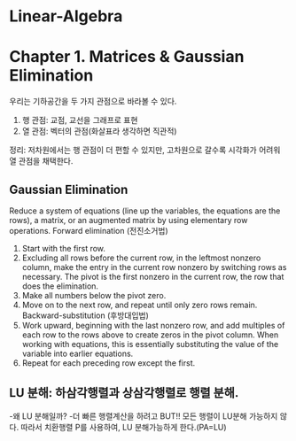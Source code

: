 # Linear-Algebra
# Chapter 1. Matrices & Gaussian Elimination

우리는 기하공간을 두 가지 관점으로 바라볼 수 있다.

1. 행 관점: 교점, 교선을 그래프로 표현
2. 열 관점: 벡터의 관점(화살표라 생각하면 직관적)

정리: 저차원에서는 행 관점이 더 편할 수 있지만, 고차원으로 갈수록 시각화가 어려워 열 관점을 채택한다.

## Gaussian Elimination

Reduce a system of equations (line up the variables, the equations 
are the rows), a matrix, or an augmented matrix by using elementary row operations.
Forward elimination (전진소거법)
1. Start with the first row.
2. Excluding all rows before the current row, in the leftmost nonzero column,
make the entry in the current row nonzero by switching rows as necessary. 
The pivot is the first nonzero in the current row, the row that does the elimination. 
3. Make all numbers below the pivot zero.
4. Move on to the next row, and repeat until only zero rows remain.
Backward-substitution (후방대입법)
5. Work upward, beginning with the last nonzero row, and add multiples of each row to the rows above to create zeros in the pivot column. When working with equations, 
this is essentially substituting the value of the variable into earlier equations.
6. Repeat for each preceding row except the first.

## LU 분해: 하삼각행렬과 상삼각행렬로 행렬 분해.
-왜 LU 분해일까? 
 -더 빠른 행렬계산을 하려고
BUT!! 모든 행렬이 LU분해 가능하지 않다. 따라서 치환행렬 P를 사용하여, LU 분해가능하게 한다.(PA=LU)
